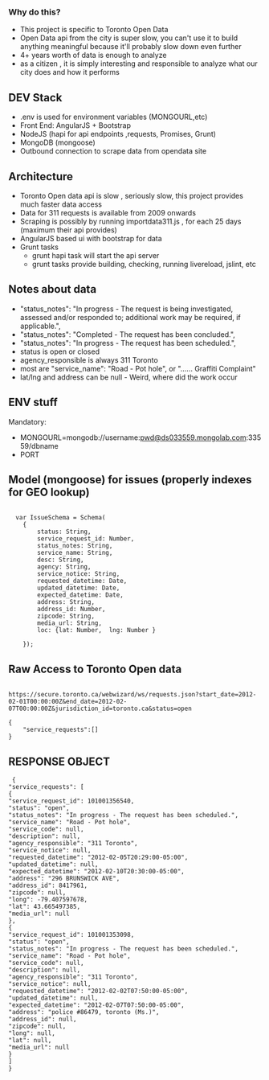 ### Why do this?
 - This project is specific to Toronto Open Data
 - Open Data api from the city is super slow, you can't use it to build anything meaningful because it'll probably slow down even further
 - 4+ years worth of data is enough to analyze 
 - as a citizen , it is simply interesting and responsible to analyze what our city does and how it performs



 ## DEV Stack

 - .env is used for environment variables (MONGOURL,etc)
 - Front End: AngularJS + Bootstrap
 - NodeJS (hapi for api endpoints ,requests, Promises, Grunt)
 - MongoDB (mongoose)
 - Outbound connection to scrape data from opendata site


 ## Architecture

 - Toronto Open data api is slow , seriously slow, this project provides much faster data access
 - Data for 311 requests is available from 2009 onwards
 - Scraping is possibly by running importdata311.js , for each 25 days (maximum their api provides)
 - AngularJS based ui with bootstrap for data 
 - Grunt tasks 
 	- grunt hapi task will start the api server
 	- grunt tasks provide building, checking, running livereload, jslint, etc



 ## Notes about data

 - "status_notes": "In progress - The request is being investigated, assessed and/or responded to; additional work may be required, if applicable.",
 - "status_notes": "Completed - The request has been concluded.",
 - "status_notes": "In progress - The request has been scheduled.",
 - status is open or closed
 - agency_responsible is always 311 Toronto
 - most are "service_name": "Road - Pot hole", or "...... Graffiti Complaint"
 - lat/lng and address can be null - Weird, where did the work occur 




 ## ENV stuff

 Mandatory:

  - MONGOURL=mongodb://username:pwd@ds033559.mongolab.com:33559/dbname
  - PORT



  ## Model (mongoose) for issues (properly indexes for GEO lookup)

```

  var IssueSchema = Schema( 
	{ 
		status: String,
		service_request_id: Number,
		status_notes: String,
		service_name: String,
		desc: String,
		agency: String,
		service_notice: String,
		requested_datetime: Date,
		updated_datetime: Date,
		expected_datetime: Date,
		address: String,
		address_id: Number,
		zipcode: String,
		media_url: String,
		loc: {lat: Number,  lng: Number }

	});

```


 ## Raw Access to Toronto Open data


```

https://secure.toronto.ca/webwizard/ws/requests.json?start_date=2012-02-01T00:00:00Z&end_date=2012-02-07T00:00:00Z&jurisdiction_id=toronto.ca&status=open

{
	"service_requests":[]
}

```


## RESPONSE OBJECT

```
 {
"service_requests": [
{
"service_request_id": 101001356540,
"status": "open",
"status_notes": "In progress - The request has been scheduled.",
"service_name": "Road - Pot hole",
"service_code": null,
"description": null,
"agency_responsible": "311 Toronto",
"service_notice": null,
"requested_datetime": "2012-02-05T20:29:00-05:00",
"updated_datetime": null,
"expected_datetime": "2012-02-10T20:30:00-05:00",
"address": "296 BRUNSWICK AVE",
"address_id": 8417961,
"zipcode": null,
"long": -79.407597678,
"lat": 43.665497385,
"media_url": null
},
{
"service_request_id": 101001353098,
"status": "open",
"status_notes": "In progress - The request has been scheduled.",
"service_name": "Road - Pot hole",
"service_code": null,
"description": null,
"agency_responsible": "311 Toronto",
"service_notice": null,
"requested_datetime": "2012-02-02T07:50:00-05:00",
"updated_datetime": null,
"expected_datetime": "2012-02-07T07:50:00-05:00",
"address": "police #86479, toronto (Ms.)",
"address_id": null,
"zipcode": null,
"long": null,
"lat": null,
"media_url": null
}
]
}

```